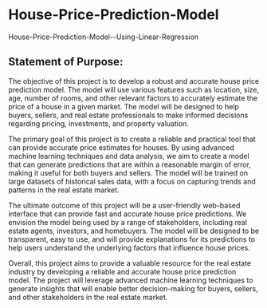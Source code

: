 # House-Price-Prediction-Model
House-Price-Prediction-Model--Using-Linear-Regression
 
## Statement of Purpose:

The objective of this project is to develop a robust and accurate house price prediction model. The model will use various features such as location, size, age, number of rooms, and other relevant factors to accurately estimate the price of a house in a given market. The model will be designed to help buyers, sellers, and real estate professionals to make informed decisions regarding pricing, investments, and property valuation.

The primary goal of this project is to create a reliable and practical tool that can provide accurate price estimates for houses. By using advanced machine learning techniques and data analysis, we aim to create a model that can generate predictions that are within a reasonable margin of error, making it useful for both buyers and sellers. The model will be trained on large datasets of historical sales data, with a focus on capturing trends and patterns in the real estate market.

The ultimate outcome of this project will be a user-friendly web-based interface that can provide fast and accurate house price predictions. We envision the model being used by a range of stakeholders, including real estate agents, investors, and homebuyers. The model will be designed to be transparent, easy to use, and will provide explanations for its predictions to help users understand the underlying factors that influence house prices.

Overall, this project aims to provide a valuable resource for the real estate industry by developing a reliable and accurate house price prediction model. The project will leverage advanced machine learning techniques to generate insights that will enable better decision-making for buyers, sellers, and other stakeholders in the real estate market.
